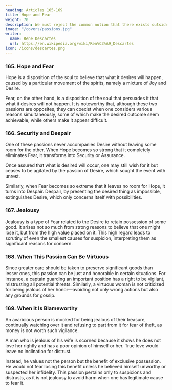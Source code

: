 ```yaml
---
heading: Articles 165-169
title: Hope and Fear
weight: 70
description: We must reject the common notion that there exists outside of us a Fortune which causes things to happen according to its pleasure
image: "/covers/passions.jpg"
writer:
  name: Rene Descartes
  url: https://en.wikipedia.org/wiki/Ren%C3%A9_Descartes
icon: /icons/descartes.png
---
```



### 165. Hope and Fear

Hope is a disposition of the soul to believe that what it desires will happen, caused by a particular movement of the spirits, namely a mixture of Joy and Desire.

Fear, on the other hand, is a disposition of the soul that persuades it that what it desires will not happen. It is noteworthy that, although these two passions are opposites, they can coexist when one considers various reasons simultaneously, some of which make the desired outcome seem achievable, while others make it appear difficult.

### 166. Security and Despair

One of these passions never accompanies Desire without leaving some room for the other. When Hope becomes so strong that it completely eliminates Fear, it transforms into Security or Assurance.

Once assured that what is desired will occur, one may still wish for it but ceases to be agitated by the passion of Desire, which sought the event with unrest. 

Similarly, when Fear becomes so extreme that it leaves no room for Hope, it turns into Despair. Despair, by presenting the desired thing as impossible, extinguishes Desire, which only concerns itself with possibilities.


### 167. Jealousy

Jealousy is a type of Fear related to the Desire to retain possession of some good. It arises not so much from strong reasons to believe that one might lose it, but from the high value placed on it. This high regard leads to scrutiny of even the smallest causes for suspicion, interpreting them as significant reasons for concern.


### 168. When This Passion Can Be Virtuous

Since greater care should be taken to preserve significant goods than lesser ones, this passion can be just and honorable in certain situations. For instance, a captain guarding an important position has a right to be vigilant, mistrusting all potential threats. Similarly, a virtuous woman is not criticized for being jealous of her honor—avoiding not only wrong actions but also any grounds for gossip.


### 169. When It Is Blameworthy

An avaricious person is mocked for being jealous of their treasure, continually watching over it and refusing to part from it for fear of theft, as money is not worth such vigilance.

A man who is jealous of his wife is scorned because it shows he does not love her rightly and has a poor opinion of himself or her. True love would leave no inclination for distrust. 

Instead, he values not the person but the benefit of exclusive possession. He would not fear losing this benefit unless he believed himself unworthy or suspected her infidelity. This passion pertains only to suspicions and distrusts, as it is not jealousy to avoid harm when one has legitimate cause to fear it.

